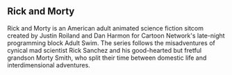 ## Rick and Morty

Rick and Morty is an American adult animated science fiction sitcom created by Justin Roiland and Dan Harmon for Cartoon Network's late-night programming block Adult Swim. The series follows the misadventures of cynical mad scientist Rick Sanchez and his good-hearted but fretful grandson Morty Smith, who split their time between domestic life and interdimensional adventures. 
